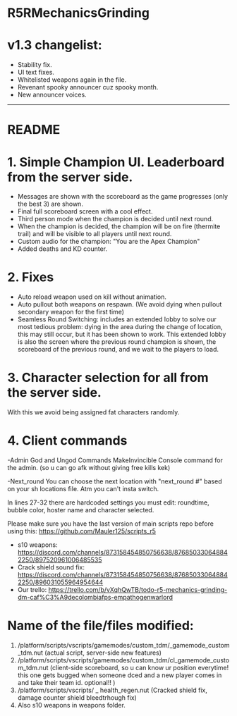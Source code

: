 # R5RMechanicsGrinding

# v1.3 changelist:
- Stability fix.
- UI text fixes.
- Whitelisted weapons again in the file.
- Revenant spooky announcer cuz spooky month.
- New announcer voices.
____________________________
# README
# 1. Simple Champion UI. Leaderboard from the server side.
- Messages are shown with the scoreboard as the game progresses (only the best 3) are shown.
- Final full scoreboard screen with a cool effect.
- Third person mode when the champion is decided until next round.
- When the champion is decided, the champion will be on fire (thermite trail) and will be visible to all players until next round.
- Custom audio for the champion: "You are the Apex Champion"
- Added deaths and KD counter.

# 2. Fixes
- Auto reload weapon used on kill without animation.
- Auto pullout both weapons on respawn. (We avoid dying when pullout secondary weapon for the first time)
- Seamless Round Switching: includes an extended lobby to solve our most tedious problem: dying in the area during the change of location, this may still occur, but it has been shown to work. This extended lobby is also the screen where the previous round champion is shown, the scoreboard of the previous round, and we wait to the players to load. 

# 3. Character selection for all from the server side.
With this we avoid being assigned fat characters randomly.

# 4. Client commands
-Admin God and Ungod Commands
MakeInvincible Console command for the admin. (so u can go afk without giving free kills kek)

-Next_round
You can choose the next location with "next_round #" based on your sh locations file. Atm you can't insta switch.

In lines 27-32 there are hardcoded settings you must edit: roundtime, bubble color, hoster name and character selected.

Please make sure you have the last version of main scripts repo before using this: https://github.com/Mauler125/scripts_r5
- s10 weapons: https://discord.com/channels/873158454850756638/876850330648842250/897520961006485535
- Crack shield sound fix: https://discord.com/channels/873158454850756638/876850330648842250/896031055964954644
- Our trello: https://trello.com/b/vXqhQwTB/todo-r5-mechanics-grinding-dm-caf%C3%A9decolombiafps-empathogenwarlord

# Name of the file/files modified: 
1. /platform/scripts/vscripts/gamemodes/custom_tdm/_gamemode_custom_tdm.nut (actual script, server-side new features)
2. /platform/scripts/vscripts/gamemodes/custom_tdm/cl_gamemode_custom_tdm.nut (client-side scoreboard, so u can know ur position everytime! this one gets bugged when someone dced and a new player comes in and take their team id. optional!! ) 
3. /platform/scripts/vscripts/ _ health_regen.nut (Cracked shield fix, damage counter shield bleedtrhough fix)
5. Also s10 weapons in weapons folder.

